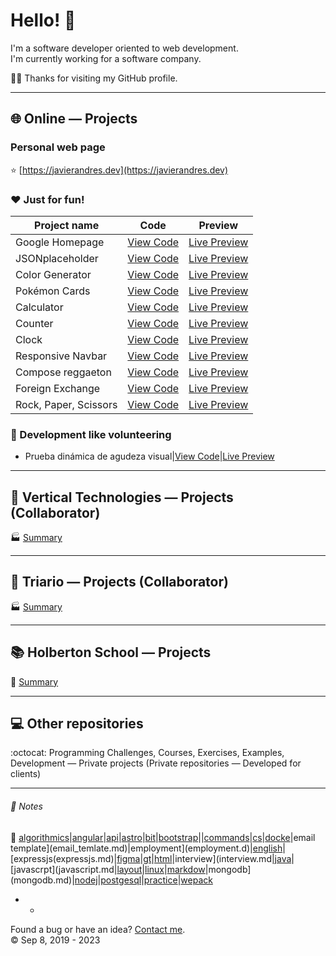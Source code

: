 # Hello! :wave:
I'm a software developer oriented to web development.  
I'm currently working for a software company.

:man_technologist:
Thanks for visiting my GitHub profile.  
- - -
## :globe_with_meridians: Online ― Projects
### Personal web page
:star: [https://javierandres.dev](https://javierandres.dev)
### :heart: Just for fun!
|Project name|Code|Preview|
|----|----|----|
|Google Homepage|[View Code](https://github.com/javierandresgp/training-google_homepage)|[Live Preview](https://javierandresgp.github.io/training-google_homepage/)|
|JSONplaceholder|[View Code](https://github.com/javierandresgp/training-jsonplaceholder)|[Live Preview](https://javierandresgp.github.io/training-jsonplaceholder/)|
|Color Generator|[View Code](https://github.com/javierandresgp/training-color_generator)|[Live Preview](https://javierandresgp.github.io/training-color_generator/)|
|Pokémon Cards|[View Code](https://github.com/javierandresgp/training-pokemon_cards)|[Live Preview](https://javierandresgp.github.io/training-pokemon_cards/)|
|Calculator|[View Code](https://github.com/javierandresgp/training-calculator)|[Live Preview](https://javierandresgp.github.io/training-calculator/)|
|Counter|[View Code](https://github.com/javierandresgp/training-counter)|[Live Preview](https://javierandresgp.github.io/training-counter/)|
|Clock|[View Code](https://github.com/javierandresgp/training-clock)|[Live Preview](https://javierandresgp.github.io/training-clock/)|
|Responsive Navbar|[View Code](https://github.com/javierandresgp/training-responsive_navbar)|[Live Preview](https://javierandresgp.github.io/training-responsive_navbar/)|
|Compose reggaeton|[View Code](https://github.com/javierandresgp/training-compose_reggaeton)|[Live Preview](https://javierandresgp.github.io/training-compose_reggaeton/)|
|Foreign Exchange|[View Code](https://github.com/javierandresgp/training-foreign_exchange)|[Live Preview](https://javierandresgp.github.io/training-foreign_exchange/)|
|Rock, Paper, Scissors|[View Code](https://github.com/javierandresgp/odin-rock_paper_scissors)|[Live Preview](https://javierandresgp.github.io/odin-rock_paper_scissors/)|
### :checkered_flag: Development like volunteering
- Prueba dinámica de agudeza visual|[View Code](https://github.com/javierandresgp/development-optometrist)|[Live Preview](https://javierandresgp.github.io/development-optometrist/)
- --
## :office: Vertical Technologies ― Projects (Collaborator)
:factory: [Summary](vertical_technologies.md)
- - -
## :office: Triario ― Projects (Collaborator)
:factory: [Summary](triario.md)
- - -
## :books: Holberton School ― Projects
:school: [Summary](holberton_school.md)
- - -
## :computer: Other repositories
:octocat: Programming Challenges, Courses, Exercises, Examples, Development ― Private projects (Private repositories ― Developed for clients)
- - -
###### :memo: Notes
:bookmark: [algorithmics](algorithmics.md)|[angular](angular.md)|[api](api.md)|[astro](astro.md)|[bit](bit.md)|[bootstrap](bootstrap.md)|[](c.md)|[commands](comands.md)|[cs](css.md)|[docke](docker.md)|email template](email_temlate.md)|employment](employment.d)|[english](nglish.md)|[expressjs(expressjs.md)|[figma](figma.md)|[gt](git.md)|[html](html.md)|interview](interview.md|[java](java.md)|[javascrpt](javascript.md|[layout](layut.md)|[linux](inux.md)|[markdow](markdown.md)|mongodb](mongodb.md)|[nodej](nodejs.md)|[postgesql](postgresql.d)|[practice](practice.md|[programming](programing.md)|[python](pthon.md)|[reactjs](reactjs.d)|[resources](resources.m)|[seo](seo.md)|[sergey](sergy.md)|[setups](setus.md)|[ssh](ssh.md)|[velte](svelte.md)|[typescrit](typescriptmd)|[versioning](vesioning.md)|[vuejs]vuejs.md)|[wepack](webpack.md)
- -
Found a bug or have an idea? [Contact me](https://javierandres.dev).  
:copyright: Sep 8, 2019 - 2023

